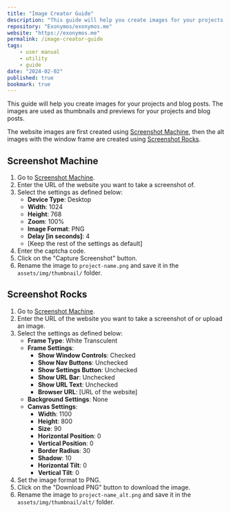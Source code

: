 ```yaml
---
title: "Image Creator Guide"
description: "This guide will help you create images for your projects and blog posts using Screenshot Machine and Screenshot Rocks."
repository: "Exonymos/exonymos.me"
website: "https://exonymos.me"
permalink: /image-creator-guide
tags:
    - user manual
    - utility
    - guide
date: "2024-02-02"
published: true
bookmark: true
---
```


This guide will help you create images for your projects and blog posts. The images are used as thumbnails and previews for your projects and blog posts.

The website images are first created using [Screenshot Machine](https://www.screenshotmachine.com/website-screenshot-generator.php), then the alt images with the window frame are created using [Screenshot Rocks](https://screenshot.rocks).

## Screenshot Machine

1. Go to [Screenshot Machine](https://www.screenshotmachine.com/website-screenshot-generator.php).
2. Enter the URL of the website you want to take a screenshot of.
3. Select the settings as defined below:
    - **Device Type**: Desktop
    - **Width**: 1024
    - **Height**: 768
    - **Zoom**: 100%
    - **Image Format**: PNG
    - **Delay [in seconds]**: 4
    - [Keep the rest of the settings as default]
4. Enter the captcha code.
5. Click on the "Capture Screenshot" button.
6. Rename the image to `project-name.png` and save it in the `assets/img/thumbnail/` folder.

## Screenshot Rocks

1. Go to [Screenshot Machine](https://www.screenshotmachine.com/website-screenshot-generator.php).
2. Enter the URL of the website you want to take a screenshot of or upload an image.
3. Select the settings as defined below:
    - **Frame Type**: White Transculent
    - **Frame Settings**: 
      - **Show Window Controls**: Checked
      - **Show Nav Buttons**: Unchecked
      - **Show Settings Button**: Unchecked
      - **Show URL Bar**: Unchecked
      - **Show URL Text**: Unchecked
      - **Browser URL**: [URL of the website]
    - **Background Settings**: None
    - **Canvas Settings**: 
      - **Width**: 1100
      - **Height**: 800
      - **Size**: 90
      - **Horizontal Position**: 0
      - **Vertical Position**: 0
      - **Border Radius**: 30
      - **Shadow**: 10
      - **Horizontal Tilt**: 0
      - **Vertical Tilt**: 0
4. Set the image format to PNG.
5. Click on the "Download PNG" button to download the image.
6. Rename the image to `project-name_alt.png` and save it in the `assets/img/thumbnail/alt/` folder.
